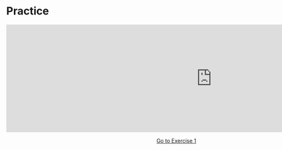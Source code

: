 <h1>Practice</h1>

<iframe src="https://h5p.org/h5p/embed/356433" width="1090" height="286" frameborder="0" allowfullscreen="allowfullscreen"></iframe><script src="https://h5p.org/sites/all/modules/h5p/library/js/h5p-resizer.js" charset="UTF-8"></script>

<p>
  <a style="float:right;" href="quiz.html" class="btn2">Go to Exercise 1</a>
  </p>
<div style= "clear:both;"> </div>
